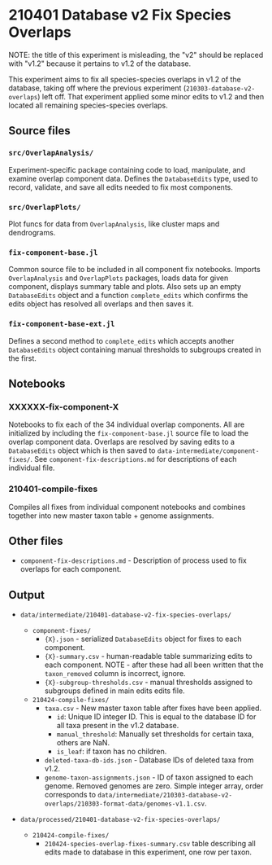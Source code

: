 # 210401 Database v2 Fix Species Overlaps

NOTE: the title of this experiment is misleading, the "v2" should be replaced with "v1.2" because it
pertains to v1.2 of the database.

This experiment aims to fix all species-species overlaps in v1.2 of the database, taking off where the previous experiment (`210303-database-v2-overlaps`) left off.
That experiment applied some minor edits to v1.2 and then located all remaining species-species overlaps.


## Source files

### `src/OverlapAnalysis/`

Experiment-specific package containing code to load, manipulate, and examine overlap component data.
Defines the `DatabaseEdits` type, used to record, validate, and save all edits needed to fix most
components.


### `src/OverlapPlots/`

Plot funcs for data from `OverlapAnalysis`, like cluster maps and dendrograms.


### `fix-component-base.jl`

Common source file to be included in all component fix notebooks. Imports `OverlapAnalysis` and
`OverlapPlots` packages, loads data for given component, displays summary table and plots. Also
sets up an empty `DatabaseEdits` object and a function `complete_edits` which confirms the edits
object has resolved all overlaps and then saves it.


### `fix-component-base-ext.jl`

Defines a second method to `complete_edits` which accepts another `DatabaseEdits` object containing
manual thresholds to subgroups created in the first.


## Notebooks

### XXXXXX-fix-component-X

Notebooks to fix each of the 34 individual overlap components. All are initialized by including the
`fix-component-base.jl` source file to load the overlap component data. Overlaps are resolved by
saving edits to a `DatabaseEdits` object which is then saved to `data-intermediate/component-fixes/`.
See `component-fix-descriptions.md` for descriptions of each individual file.


### 210401-compile-fixes

Compiles all fixes from individual component notebooks and combines together into new master
taxon table + genome assignments.


## Other files

* `component-fix-descriptions.md` - Description of process used to fix overlaps for each component.


## Output

* `data/intermediate/210401-database-v2-fix-species-overlaps/`
  * `component-fixes/`
    * `{X}.json` - serialized `DatabaseEdits` object for fixes to each component.
    * `{X}-summary.csv` - human-readable table summarizing edits to each component. NOTE - after
      these had all been written that the `taxon_removed` column is incorrect, ignore.
    * `{X}-subgroup-thresholds.csv` - manual thresholds assigned to subgroups defined in main edits
	  edits file.
  * `210424-compile-fixes/`
    * `taxa.csv` - New master taxon table after fixes have been applied.
      * `id`: Unique ID integer ID. This is equal to the database ID for all taxa present in the v1.2 database.
      * `manual_threshold`: Manually set thresholds for certain taxa, others are NaN.
      * `is_leaf`: if taxon has no children.
    * `deleted-taxa-db-ids.json` - Database IDs of deleted taxa from v1.2.
    * `genome-taxon-assignments.json` - ID of taxon assigned to each genome. Removed genomes are
      zero. Simple integer array, order corresponds to
      `data/intermediate/210303-database-v2-overlaps/210303-format-data/genomes-v1.1.csv`.

* `data/processed/210401-database-v2-fix-species-overlaps/`
  * `210424-compile-fixes/`
    * `210424-species-overlap-fixes-summary.csv` table describing all edits made to database in this
      experiment, one row per taxon.
